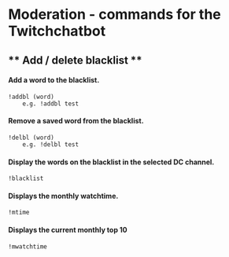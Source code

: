 # Moderation - commands for the Twitchchatbot

## ** Add / delete blacklist **

#### Add a word to the blacklist. <br>

```
!addbl (word)
    e.g. !addbl test
```
#### Remove a saved word from the blacklist. <br>

```
!delbl (word)
    e.g. !delbl test
```
#### Display the words on the blacklist in the selected DC channel. <br>

```
!blacklist
```
#### Displays the monthly watchtime. <br>

```
!mtime
```
#### Displays the current monthly top 10

```
!mwatchtime
```